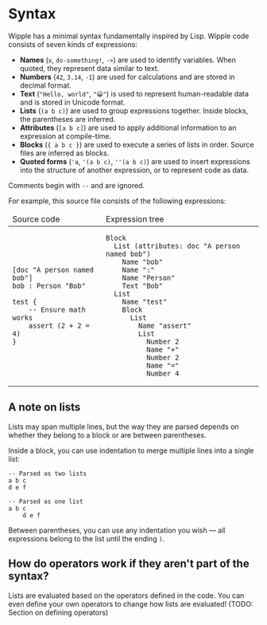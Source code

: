 # Syntax

Wipple has a minimal syntax fundamentally inspired by Lisp. Wipple code consists of seven kinds of expressions:

-   **Names** (`x`, `do-something!`, `->`) are used to identify variables. When quoted, they represent data similar to text.
-   **Numbers** (`42`, `3.14`, `-1`) are used for calculations and are stored in decimal format.
-   **Text** (`"Hello, world"`, `"😀"`) is used to represent human-readable data and is stored in Unicode format.
-   **Lists** (`(a b c)`) are used to group expressions together. Inside blocks, the parentheses are inferred.
-   **Attributes** (`[a b c]`) are used to apply additional information to an expression at compile-time.
-   **Blocks** (`{ a b c }`) are used to execute a series of lists in order. Source files are inferred as blocks.
-   **Quoted forms** (`'a`, `'(a b c)`, `''(a b c)`) are used to insert expressions into the structure of another expression, or to represent code as data.

Comments begin with `--` and are ignored.

For example, this source file consists of the following expressions:

<table>
<thead>
<tr>
<td>Source code</td>
<td>Expression tree</td>
</tr>
</thead>
<tbody>
<tr>
<td>

```wipple
[doc "A person named bob"]
bob : Person "Bob"

test {
    -- Ensure math works
    assert (2 + 2 = 4)
}
```

</td>
<td>

```wipple
Block
  List (attributes: doc "A person named bob")
    Name "bob"
    Name ":"
    Name "Person"
    Text "Bob"
  List
    Name "test"
    Block
      List
        Name "assert"
        List
          Number 2
          Name "+"
          Number 2
          Name "="
          Number 4
```

</td>
</tr>
</tbody>

</table>

## A note on lists

Lists may span multiple lines, but the way they are parsed depends on whether they belong to a block or are between parentheses.

Inside a block, you can use indentation to merge multiple lines into a single list:

```wipple
-- Parsed as two lists
a b c
d e f

-- Parsed as one list
a b c
    d e f
```

Between parentheses, you can use any indentation you wish — all expressions belong to the list until the ending `)`.

## How do operators work if they aren't part of the syntax?

Lists are evaluated based on the operators defined in the code. You can even define your own operators to change how lists are evaluated! (TODO: Section on defining operators)
